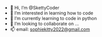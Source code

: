 - 👋 Hi, I’m @SkettyCoder
- 👀 I’m interested in learning how to code
- 🌱 I’m currently learning to code in python
- 💞️ I’m looking to collaborate on ...
- 📫 email: sophiekitty2022@gmail.com

<!---
SkettyCoder/SkettyCoder is a ✨ special ✨ repository because its `README.md` (this file) appears on your GitHub profile.
You can click the Preview link to take a look at your changes.
--->
